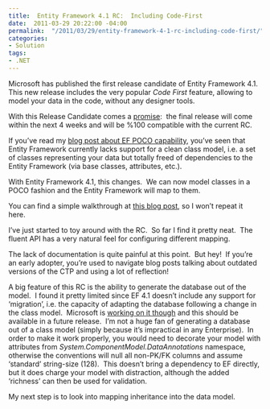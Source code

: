 ```yaml
---
title:  Entity Framework 4.1 RC:  Including Code-First
date:  2011-03-29 20:22:00 -04:00
permalink:  "/2011/03/29/entity-framework-4-1-rc-including-code-first/"
categories:
- Solution
tags:
- .NET
---
```

<p>Microsoft has published the first release candidate of Entity Framework 4.1.&#160; This new release includes the very popular <em>Code First</em> feature, allowing to model your data in the code, without any designer tools.</p>  <p>With this Release Candidate comes a <a href="http://weblogs.asp.net/scottgu/archive/2011/03/19/rc-of-entity-framework-4-1-which-includes-ef-code-first.aspx">promise</a>:&#160; the final release will come within the next 4 weeks and will be %100 compatible with the current RC.</p>  <p>If you’ve read my <a href="http://vincentlauzon.wordpress.com/2010/11/12/entity-framework-4-0-poco-or-poco/">blog post about EF POCO capability</a>, you’ve seen that Entity Framework currently lacks support for a clean class model, i.e. a set of classes representing your data but totally freed of dependencies to the Entity Framework (via base classes, attributes, etc.).</p>  <p>With Entity Framework 4.1, this changes.&#160; We can now model classes in a POCO fashion and the Entity Framework will map to them.</p>  <p>You can find a simple walkthrough at <a href="http://blogs.msdn.com/b/adonet/archive/2011/03/15/ef-4-1-code-first-walkthrough.aspx">this blog post</a>, so I won’t repeat it here.</p>  <p>I’ve just started to toy around with the RC.&#160; So far I find it pretty neat.&#160; The fluent API has a very natural feel for configuring different mapping.</p>  <p>The lack of documentation is quite painful at this point.&#160; But hey!&#160; If you’re an early adopter, you’re used to navigate blog posts talking about outdated versions of the CTP and using a lot of reflection!</p>  <p>A big feature of this RC is the ability to generate the database out of the model.&#160; I found it pretty limited since EF 4.1 doesn’t include any support for ‘migration’, i.e. the capacity of adapting the database following a change in the class model.&#160; Microsoft is <a href="http://blogs.msdn.com/b/efdesign/archive/2010/10/22/code-first-database-evolution-aka-migrations.aspx">working on it though</a> and this should be available in a future release.&#160; I’m not a huge fan of generating a database out of a class model (simply because it’s impractical in any Enterprise).&#160; In order to make it work properly, you would need to decorate your model with attributes from <em>System.ComponentModel.DataAnnotations</em> namespace, otherwise the conventions will null all non-PK/FK columns and assume ‘standard’ string-size (128).&#160; This doesn’t bring a dependency to EF directly, but it does charge your model with distraction, although the added ‘richness’ can then be used for validation.</p>  <p>My next step is to look into mapping inheritance into the data model.</p>